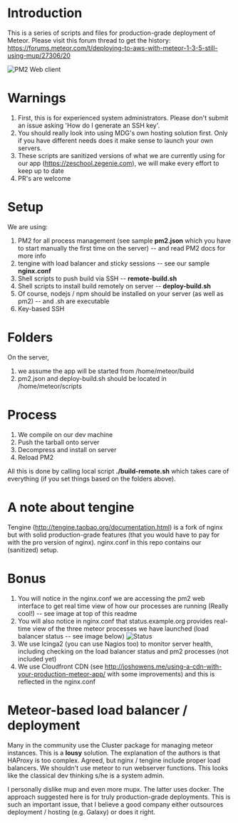 # Introduction
This is a series of scripts and files for production-grade deployment of Meteor.
Please visit this forum thread to get the history: https://forums.meteor.com/t/deploying-to-aws-with-meteor-1-3-5-still-using-mup/27306/20

![PM2 Web client](https://github.com/ramezrafla/meteor-deployment/blob/master/screenshots/pm2.png?raw=true)

# Warnings
1. First, this is for experienced system administrators. Please don't submit an issue asking 'How do I generate an SSH key'. 
2. You should really look into using MDG's own hosting solution first. Only if you have different needs does it make sense to launch your own servers.
3. These scripts are sanitized versions of what we are currently using for our app (https://zeschool.zegenie.com), we will make every effort to keep up to date
4. PR's are welcome

# Setup
We are using:

1. PM2 for all process management (see sample **pm2.json** which you have to start manually the first time on the server) -- and read PM2 docs for more info
2. tengine with load balancer and sticky sessions -- see our sample **nginx.conf**
3. Shell scripts to push build via SSH -- **remote-build.sh**
4. Shell scripts to install build remotely on server -- **deploy-build.sh**
5. Of course, nodejs / npm should be installed on your server (as well as pm2) -- and .sh are executable
6. Key-based SSH

# Folders

On the server, 

1. we assume the app will be started from /home/meteor/build
2. pm2.json and deploy-build.sh should be located in /home/meteor/scripts


# Process
1. We compile on our dev machine
2. Push the tarball onto server
3. Decompress and install on server
4. Reload PM2

All this is done by calling local script **./build-remote.sh** which takes care of everything (if you set things based on the folders above).

# A note about tengine
Tengine (http://tengine.taobao.org/documentation.html) is a fork of nginx but with solid production-grade features (that you would have to pay for with the pro version of nginx). nginx.conf in this repo contains our (sanitized) setup. 

# Bonus
1. You will notice in the nginx.conf we are accessing the pm2 web interface to get real time view of how our processes are running (Really cool!) -- see image at top of this readme
2. You will also notice in nginx.conf that status.example.org provides real-time view of the three meteor processes we have launched (load balancer status -- see image below) ![Status](https://github.com/ramezrafla/meteor-deployment/blob/master/screenshots/status.png?raw=true)
3. We use Icinga2 (you can use Nagios too) to monitor server health, including checking on the load balancer status and pm2 processes (not included yet)
4. We use Cloudfront CDN (see http://joshowens.me/using-a-cdn-with-your-production-meteor-app/ with some improvements) and this is reflected in the nginx.conf

# Meteor-based load balancer / deployment

Many in the community use the Cluster package for managing meteor instances. This is a **lousy** solution. The explanation of the authors is that HAProxy is too complex. Agreed, but nginx / tengine include proper load balancers. We shouldn't use meteor to run webserver functions. This looks like the classical dev thinking s/he is a system admin.

I personally dislike mup and even more mupx. The latter uses docker. The approach suggested here is for truly production-grade deployments. This is such an important issue, that I believe a good company either outsources deployment / hosting (e.g. Galaxy) or does it right.
